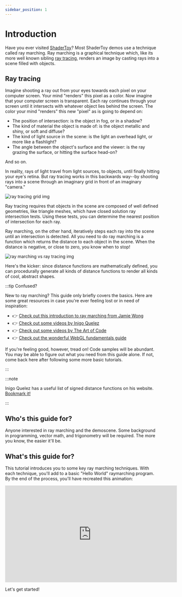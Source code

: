 ```yaml
---
sidebar_position: 1
---
```


# Introduction

Have you ever visited [ShaderToy](https://www.shadertoy.com)? Most ShaderToy demos use a technique called ray marching. Ray marching is a graphical technique which, like its more well known sibling [ray tracing](https://en.wikipedia.org/wiki/Ray_tracing_(graphics)), renders an image by casting rays into a scene filled with objects.

## Ray tracing

Imagine shooting a ray out from your eyes towards each pixel on your computer screen. Your mind "renders" this pixel as a color. Now imagine that your computer screen is transparent. Each ray continues through your screen until it intersects with whatever object lies behind the screen. The color your mind "renders" this new "pixel" as is going to depend on:

- The position of intersection: is the object in fog, or in a shadow?
- The kind of material the object is made of: is the object metallic and shiny, or soft and diffuse?
- The kind of light source in the scene: is the light an overhead light, or more like a flashlight?
- The angle between the object's surface and the viewer: is the ray grazing the surface, or hitting the surface head-on?

And so on.

In reality, rays of light travel from light sources, to objects, until finally hitting your eye's retina. But ray tracing works in this backwards way--by shooting rays into a scene through an imaginary grid in front of an imaginary "camera."

![ray tracing grid img](https://developer.nvidia.com/sites/default/files/pictures/2018/RayTracing/ray-tracing-image-1.jpg)

Ray tracing requires that objects in the scene are composed of well defined geometries, like triangle meshes, which have closed solution ray intersection tests. Using these tests, you can determine the nearest position of intersection for each ray.

Ray marching, on the other hand, iteratively steps each ray into the scene until an intersection is detected. All you need to do ray marching is a function which returns the distance to each object in the scene. When the distance is negative, or close to zero, you know when to stop!

![ray marching vs ray tracing img](https://wallisc.github.io/assets/Moana/Diagram2.png)

Here's the kicker: since distance functions are mathematically defined, you can procedurally generate all kinds of distance functions to render all kinds of cool, abstract shapes.

:::tip Confused?

New to ray marching? This guide only briefly covers the basics. Here are some great resources in case you're ever feeling lost or in need of inspiration:

- 👉 [Check out this introduction to ray marching from Jamie Wong](http://jamie-wong.com/2016/07/15/ray-marching-signed-distance-functions/)
- 👉 [Check out some videos by Inigo Quelez](https://www.youtube.com/channel/UCdmAhiG8HQDlz8uyekw4ENw)
- 👉 [Check out some videos by The Art of Code](https://www.youtube.com/c/TheArtofCodeIsCool)
- 👉 [Check out the wonderful WebGL fundamentals guide](https://webglfundamentals.org/)

If you're feeling good, however, tread on! Code samples will be abundant. You may be able to figure out what you need from this guide alone. If not, come back here after following some more basic tutorials.

:::

:::note

Inigo Quelez has a useful list of signed distance functions on his website. [Bookmark it!](https://www.iquilezles.org/www/articles/distfunctions/distfunctions.html)

:::

## Who's this guide for?

Anyone interested in ray marching and the demoscene. Some background in programming, vector math, and trigonometry will be required. The more you know, the easier it'll be.

## What's this guide for?

This tutorial introduces you to some key ray marching techniques. With each technique, you'll add to a basic "Hello World" raymarching program. By the end of the process, you'll have recreated this animation:

<iframe src="https://streamable.com/e/m1u4ch?nocontrols=1" width="560" height="315" frameborder="0" allowfullscreen></iframe>

Let's get started!
